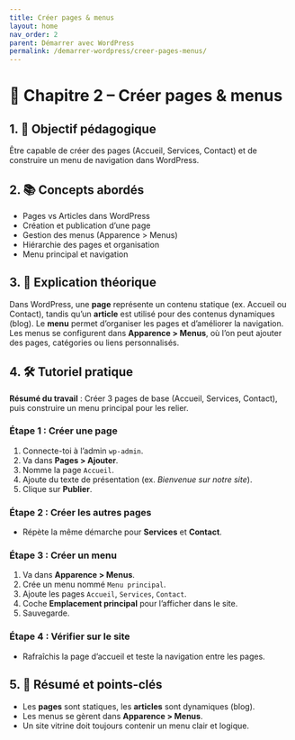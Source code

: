 ```yaml
---
title: Créer pages & menus
layout: home
nav_order: 2
parent: Démarrer avec WordPress
permalink: /demarrer-wordpress/creer-pages-menus/
---
```

# 📘 Chapitre 2 – Créer pages & menus

## 1. 🎯 Objectif pédagogique

Être capable de créer des pages (Accueil, Services, Contact) et de construire un menu de navigation dans WordPress.

## 2. 📚 Concepts abordés

* Pages vs Articles dans WordPress
* Création et publication d’une page
* Gestion des menus (Apparence > Menus)
* Hiérarchie des pages et organisation
* Menu principal et navigation

## 3. 🧠 Explication théorique

Dans WordPress, une **page** représente un contenu statique (ex. Accueil ou Contact), tandis qu’un **article** est utilisé pour des contenus dynamiques (blog).
Le **menu** permet d’organiser les pages et d’améliorer la navigation.
Les menus se configurent dans **Apparence > Menus**, où l’on peut ajouter des pages, catégories ou liens personnalisés.

## 4. 🛠 Tutoriel pratique

**Résumé du travail** : Créer 3 pages de base (Accueil, Services, Contact), puis construire un menu principal pour les relier.

### Étape 1 : Créer une page

1. Connecte-toi à l’admin `wp-admin`.
2. Va dans **Pages > Ajouter**.
3. Nomme la page `Accueil`.
4. Ajoute du texte de présentation (ex. *Bienvenue sur notre site*).
5. Clique sur **Publier**.

### Étape 2 : Créer les autres pages

* Répète la même démarche pour **Services** et **Contact**.

### Étape 3 : Créer un menu

1. Va dans **Apparence > Menus**.
2. Crée un menu nommé `Menu principal`.
3. Ajoute les pages `Accueil`, `Services`, `Contact`.
4. Coche **Emplacement principal** pour l’afficher dans le site.
5. Sauvegarde.

### Étape 4 : Vérifier sur le site

* Rafraîchis la page d’accueil et teste la navigation entre les pages.

## 5. 🧾 Résumé et points-clés

* Les **pages** sont statiques, les **articles** sont dynamiques (blog).
* Les menus se gèrent dans **Apparence > Menus**.
* Un site vitrine doit toujours contenir un menu clair et logique.


